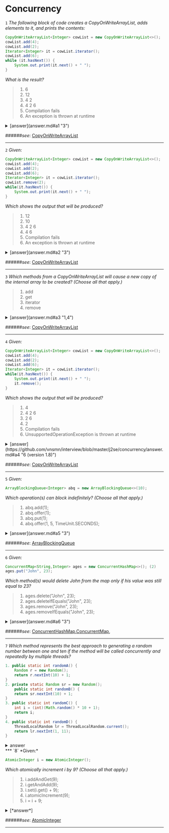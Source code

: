 # Concurrency

<a name="a1"></a>
`1` *The following block of code creates a CopyOnWriteArrayList, adds elements to it, and prints the contents:*

```java
CopyOnWriteArrayList<Integer> cowList = new CopyOnWriteArrayList<>();
cowList.add(4);
cowList.add(2);
Iterator<Integer> it = cowList.iterator();
cowList.add(6);
while (it.hasNext()) {
	System.out.print(it.next() + " ");
}
```
*What is the result?*


>1. 6
>2. 12
>3. 4 2
>4. 4 2 6
>5. Compilation fails
>6. An exception is thrown at runtime


<details> 
  <summary>[answer](answer.md#a1 "3")</summary>
   3<br/>
   [:bulb:](https://github.com/vnsmn/interview/blob/master/j2se/concurrency/answer.md#a1 "detail")
</details>

######*see*: [CopyOnWriteArrayList](http://www.google.com/url?q=http%3A%2F%2Fdocs.oracle.com%2Fjavase%2F7%2Fdocs%2Fapi%2Fjava%2Futil%2Fconcurrent%2FCopyOnWriteArrayList.html&sa=D&sntz=1&usg=AFrqEzcUe8jylq_8cFi8NuZamP2TVqL0-A)
***
<a name="a2"></a>
`2` *Given:*

```java
CopyOnWriteArrayList<Integer> cowList = new CopyOnWriteArrayList<>();
cowList.add(4);
cowList.add(2);
cowList.add(6);
Iterator<Integer> it = cowList.iterator();
cowList.remove(2);
while(it.hasNext()) {
    System.out.print(it.next() + " ");
}
```

*Which shows the output that will be produced?*

>1. 12
>2. 10
>3. 4 2 6
>4. 4 6
>5. Compilation fails
>6. An exception is thrown at runtime

<details> 
  <summary>[answer](answer.md#a2 "3")</summary>
   3<br/>
   [:bulb:](https://github.com/vnsmn/interview/blob/master/j2se/concurrency/answer.md#a2 "detail")
</details>

######*see*: [CopyOnWriteArrayList](http://www.google.com/url?q=http%3A%2F%2Fdocs.oracle.com%2Fjavase%2F7%2Fdocs%2Fapi%2Fjava%2Futil%2Fconcurrent%2FCopyOnWriteArrayList.html&sa=D&sntz=1&usg=AFrqEzcUe8jylq_8cFi8NuZamP2TVqL0-A)
***
<a name="a3"></a>
`3` *Which methods from a CopyOnWriteArrayList will cause a new copy of the internal array to be created? (Choose all that apply.)*
>1. add
>2. get
>3. iterator
>4. remove

<details> 
  <summary>[answer](answer.md#a3 "1,4")</summary>
   1,4<br/>
   [:bulb:](https://github.com/vnsmn/interview/blob/master/j2se/concurrency/answer.md#a3 "detail")
</details>

######*see*: [CopyOnWriteArrayList](http://www.google.com/url?q=http%3A%2F%2Fdocs.oracle.com%2Fjavase%2F7%2Fdocs%2Fapi%2Fjava%2Futil%2Fconcurrent%2FCopyOnWriteArrayList.html&sa=D&sntz=1&usg=AFrqEzcUe8jylq_8cFi8NuZamP2TVqL0-A)
***
<a name="a4"></a>
`4` *Given:*

```java
CopyOnWriteArrayList<Integer> cowList = new CopyOnWriteArrayList<>();
cowList.add(4);
cowList.add(2);
cowList.add(6);
Iterator<Integer> it = cowList.iterator();
while(it.hasNext()) {
    System.out.print(it.next() + " ");
    it.remove();
}
```

*Which shows the output that will be produced?*

>1. 4
>2. 4 2 6
>3. 2 6
>4. 2
>5. Compilation fails
>6. UnsupportedOperationException is thrown at runtime

<details> 
  <summary>[answer](https://github.com/vnsmn/interview/blob/master/j2se/concurrency/answer.md#a4 "6 (version 1.8)")</summary>
   6 (version 1.8)<br/>
   [:bulb:](https://github.com/vnsmn/interview/blob/master/j2se/concurrency/answer.md#a4 "detail")
</details>

######*see*: [CopyOnWriteArrayList](http://docs.oracle.com/javase/7/docs/api/java/util/concurrent/CopyOnWriteArrayList.html#iterator())
***
<a name="a5"></a>
`5` *Given:*

```java
ArrayBlockingQueue<Integer> abq = new ArrayBlockingQueue<>(10);
```

*Which operation(s) can block indefinitely? (Choose all that apply.)*

>1. abq.add(1);
>2. abq.offer(1);
>3. abq.put(1);
>4. abq.offer(1, 5, TimeUnit.SECONDS);

<details> 
  <summary>[answer](answer.md#a5 "3")</summary>
   3<br/>
   [:bulb:](https://github.com/vnsmn/interview/blob/master/j2se/concurrency/answer.md#a5 "detail")
</details>

######*see*: [ArrayBlockingQueue](http://docs.oracle.com/javase/7/docs/api/java/util/concurrent/ArrayBlockingQueue.html)
***
<a name="a6"></a>
`6` *Given:*

```java
ConcurrentMap<String,Integer> ages = new ConcurrentHashMap<>(); (2)
ages.put("John", 23);
```

*Which method(s) would delete John from the map only if his value was still equal to 23?*

>1. ages.delete("John", 23);
>2. ages.deleteIfEquals("John", 23);
>3. ages.remove("John", 23);
>4. ages.removeIfEquals("John", 23);

<details>
  <summary>[answer](answer.md#a6 "3")</summary>
   3<br/>
   [:bulb:](https://github.com/vnsmn/interview/blob/master/j2se/concurrency/answer.md#a6 "detail")
   [:information_source:](src/main/java/concurrency/ConcurrentHashMapExample.java "example")
</details>

######*see*: [ConcurrentHashMap](http://docs.oracle.com/javase/7/docs/api/java/util/concurrent/ConcurrentHashMap.html),[ConcurrentMap](http://docs.oracle.com/javase/7/docs/api/java/util/concurrent/ConcurrentMap.html),

***
<a name="a7"></a>
`7` *Which method represents the best approach to generating a random number between one and ten if the method will be called concurrently and repeatedly by multiple threads?*

```java
1. public static int randomA() {
    Random r = new Random();
    return r.nextInt(10) + 1;
}
2. private static Random sr = new Random();
    public static int randomB() {
    return sr.nextInt(10) + 1;
}
3. public static int randomC() {
    int i = (int)(Math.random() * 10 + 1);
    return i;
}
4. public static int randomD() {
    ThreadLocalRandom lr = ThreadLocalRandom.current();
    return lr.nextInt(1, 11);
}
```

<details>
  <summary title="4">answer</summary>
   4<br/>
   [:bulb:](answer.md#a7 "detail")
</details>
***
<a name="a8"></a>
`8` *Given:*

```java
AtomicInteger i = new AtomicInteger();
```

*Which atomically increment i by 9? (Choose all that apply.)*

>1. i.addAndGet(9);
>2. i.getAndAdd(9);
>3. i.set(i.get() + 9);
>4. i.atomicIncrement(9);
>5. i = i + 9;

<details> 
  <summary title="1,2">[*answer*]</summary>
   1 and 2 are correct. The addAndGet and getAndAdd both increment the value stored in an AtomicInteger.<br/>      
</details>

######*see*: [AtomicInteger](http://docs.oracle.com/javase/7/docs/api/java/util/concurrent/atomic/AtomicInteger.html)
***
